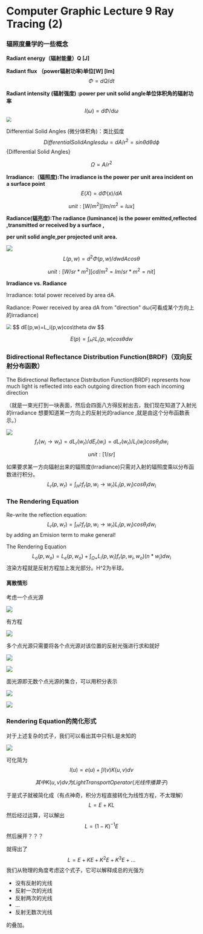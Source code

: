 # Computer Graphic Lecture 9 Ray Tracing (2)

### 辐照度量学的一些概念

**Radiant energy（辐射能量）Q [J]**

**Radiant flux （power辐射功率)单位[W] [lm]**
$$
Φ=dQ/dt
$$


**Radiant intensity (辐射强度) :power per unit solid angle单位体积角的辐射功率**
$$
I(ω)=dΦ/dω
$$
<img src="picture\2021-10-28_141525.png" style="zoom:80%;" />

Differential Solid Angles (微分体积角)：类比弧度
$$ {Differential Solid Angles}
dω=dA/r^2=sin\theta d\theta d\phi
$$ {Differential Solid Angles}

$$
Ω=A/r^2
$$

**Irradiance:（辐照度):The irradiance is the power per unit area incident on a surface point**
$$
E(X)=dΦ(x)/dA 
$$

$$
unit:[W/m^2][lm/m^2=lux]
$$



**Radiance(辐亮度):The radiance (luminance) is the power emitted,reflected ,transmitted or received by a surface ,**

**per unit solid angle,per projected unit area.**

![](picture\2021-10-28_144648.png)
$$
L(p,w)=d^2Φ(p,w)/dwdAcos\theta
$$

$$
unit:[W/sr*m^2][cd/m^2=lm/sr*m^2=nit]
$$



**Irradiance vs. Radiance**

Irradiance: total power received by area dA.

Radiance: Power received by area dA from "direction" dω(可看成某个方向上的irradiance)

<img src="picture\2021-10-28_150142.png" style="zoom:80%;" />
$$
dE(p,w)=L_i(p,w)cos\theta dw
$$

$$
E(p)=\int_{H^2} L_i(p,w)cos\theta dw
$$

### Bidirectional Reflectance Distribution Function(BRDF)（双向反射分布函数）

The Bidirectional Reflectance Distribution Function(BRDF) represents how much light is reflected into each outgoing direction from each incoming direction 

（就是一束光打到一块表面，然后会四面八方得反射出去，我们现在知道了入射光的irradiance 想要知道某一方向上的反射光的radiance ,就是由这个分布函数表示。）

![](picture\2021-10-28_151841.png)
$$
f_r(w_i\to w_r)=dL_r(w_r)/dE_r(w_i)=dL_r(w_r)/L_i(w_i)cos\theta _idw_i
$$

$$
unit: [1/sr]
$$

如果要求某一方向辐射出来的辐照度(Irradiance)只需对入射的辐照度乘以分布函数进行积分。
$$
L_r(p,w_r)=\int _{H^2} f_r(p,w_i\to w_r)L_i(p,w_i)cos\theta _idw_i
$$

### The Rendering Equation

Re-write the reflection equation:
$$
L_r(p,w_r)=\int _{H^2} f_r(p,w_i\to w_r)L_i(p,w_i)cos\theta _idw_i
$$
by adding an Emision term to make general!



The Rendering Equation
$$
L_o(p,w_o)=L_e(p,w_o)+\int _{Ω+} L_i(p,w_i)f_r(p,w_i,w_o)(n*w_i)dw_i
$$
渲染方程就是反射方程加上发光部分。H^2为半球。



#### 离散情形

考虑一个点光源

![](picture\2021-10-28_160810.png)

有方程

![](picture\2021-10-28_160755.png)

多个点光源只需要将各个点光源对该位置的反射光强进行求和就好

![](picture\2021-10-28_164503.png)

![](picture\2021-10-28_164515.png)

面光源即无数个点光源的集合，可以用积分表示

![](picture\2021-10-28_164535.png)

![](picture\2021-10-28_164548.png)



### Rendering Equation的简化形式

对于上述复杂的式子，我们可以看出其中只有L是未知的

![](picture\2021-10-28_165442.png)

可化简为
$$
l(u)=e(u)+\int l(v)K(u,v)dv
$$

$$
其中K(u,v)dv为Light Transport Operator(光线传播算子)
$$

于是式子就被简化成（有点神奇，积分方程直接转化为线性方程，不太理解）
$$
L=E+KL
$$
然后经过运算，可以解出
$$
L=(1-K)^{-1}E
$$
然后展开？？？

就得出了
$$
L=E+KE+K^2E+K^3E+...
$$
我们从物理的角度考虑这个式子，它可以解释成总的光强为

* 没有反射的光线
* 反射一次的光线
* 反射两次的光线
* ...
* 反射无数次光线

的叠加。
